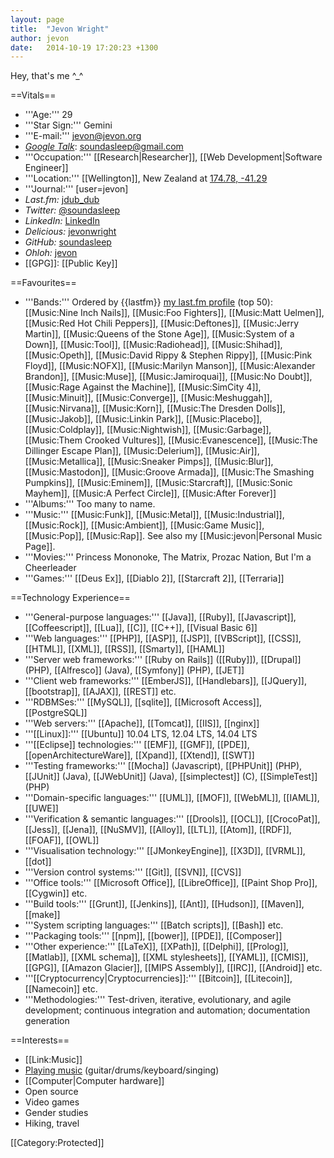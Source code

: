 ```yaml
---
layout: page
title:  "Jevon Wright"
author: jevon
date:   2014-10-19 17:20:23 +1300
---
```


Hey, that's me ^_^

==Vitals==

* '''Age:''' 29
* '''Star Sign:''' Gemini
* '''E-mail:''' jevon@jevon.org
* *<a href="http://talk.google.com">Google Talk</a>*: soundasleep@gmail.com
* '''Occupation:''' [[Research|Researcher]], [[Web Development|Software Engineer]]
* '''Location:''' [[Wellington]], New Zealand at <a href="http://maps.google.com/maps?f=q&hl=en&geocode=&q=Wellington&sll=-41.293382,174.775679&sspn=0.088691,0.160675&ie=UTF8&t=k&z=13&iwloc=addr">174.78, -41.29</a>
* '''Journal:''' [user=jevon]
* *Last.fm:* <a href="http://www.last.fm/user/jdub_dub" title="My last.fm profile" class="lastfm">jdub_dub</a>
* *Twitter:* <a href="http://twitter.com/soundasleep" title="My Twitter account" class="twitter">@soundasleep</a>
* *LinkedIn:* <a href="http://www.linkedin.com/in/jevonwright" title="My LinkedIn profile" class="linkedin">LinkedIn</a>
* *Delicious:* <a href="http://www.delicious.com/jevonwright/" title="My Delicious bookmarks" class="delicious">jevonwright</a>
* *GitHub:* <a href="https://github.com/soundasleep" title="My GitHub profile" class="github">soundasleep</a>
* *Ohloh:* <a href="https://www.ohloh.net/accounts/jevon" title="My Ohloh profile" class="ohloh">jevon</a>
* [[GPG]]: [[Public Key]]

==Favourites==

* '''Bands:''' Ordered by {{lastfm}} <a href="http://www.last.fm/user/jdub_dub">my last.fm profile</a> (top 50): [[Music:Nine Inch Nails]], [[Music:Foo Fighters]], [[Music:Matt Uelmen]], [[Music:Red Hot Chili Peppers]], [[Music:Deftones]], [[Music:Jerry Martin]], [[Music:Queens of the Stone Age]], [[Music:System of a Down]], [[Music:Tool]], [[Music:Radiohead]], [[Music:Shihad]], [[Music:Opeth]], [[Music:David Rippy & Stephen Rippy]], [[Music:Pink Floyd]], [[Music:NOFX]], [[Music:Marilyn Manson]], [[Music:Alexander Brandon]], [[Music:Muse]], [[Music:Jamiroquai]], [[Music:No Doubt]], [[Music:Rage Against the Machine]], [[Music:SimCity 4]], [[Music:Minuit]], [[Music:Converge]], [[Music:Meshuggah]], [[Music:Nirvana]], [[Music:Korn]], [[Music:The Dresden Dolls]], [[Music:Jakob]], [[Music:Linkin Park]], [[Music:Placebo]], [[Music:Coldplay]], [[Music:Nightwish]], [[Music:Garbage]], [[Music:Them Crooked Vultures]], [[Music:Evanescence]], [[Music:The Dillinger Escape Plan]], [[Music:Delerium]], [[Music:Air]], [[Music:Metallica]], [[Music:Sneaker Pimps]], [[Music:Blur]], [[Music:Mastodon]], [[Music:Groove Armada]], [[Music:The Smashing Pumpkins]], [[Music:Eminem]], [[Music:Starcraft]], [[Music:Sonic Mayhem]], [[Music:A Perfect Circle]], [[Music:After Forever]]
* '''Albums:''' Too many to name.
* '''Music:''' [[Music:Funk]], [[Music:Metal]], [[Music:Industrial]], [[Music:Rock]], [[Music:Ambient]], [[Music:Game Music]], [[Music:Pop]], [[Music:Rap]]. See also my [[Music:jevon|Personal Music Page]].
* '''Movies:''' Princess Mononoke, The Matrix, Prozac Nation, But I'm a Cheerleader
* '''Games:''' [[Deus Ex]], [[Diablo 2]], [[Starcraft 2]], [[Terraria]]

==Technology Experience==

* '''General-purpose languages:''' [[Java]], [[Ruby]], [[Javascript]], [[Coffeescript]], [[Lua]], [[C]], [[C++]], [[Visual Basic 6]]
* '''Web languages:''' [[PHP]], [[ASP]], [[JSP]], [[VBScript]], [[CSS]], [[HTML]], [[XML]], [[RSS]], [[Smarty]], [[HAML]]
* '''Server web frameworks:''' [[Ruby on Rails]] ([[Ruby]]), [[Drupal]] (PHP), [[Alfresco]] (Java), [[Symfony]] (PHP), [[JET]]
* '''Client web frameworks:''' [[EmberJS]], [[Handlebars]], [[JQuery]], [[bootstrap]], [[AJAX]], [[REST]] etc.
* '''RDBMSes:''' [[MySQL]], [[sqlite]], [[Microsoft Access]], [[PostgreSQL]]
* '''Web servers:''' [[Apache]], [[Tomcat]], [[IIS]], [[nginx]]
* '''[[Linux]]:''' [[Ubuntu]] 10.04 LTS, 12.04 LTS, 14.04 LTS
* '''[[Eclipse]] technologies:''' [[EMF]], [[GMF]], [[PDE]], [[openArchitectureWare]], [[Xpand]], [[Xtend]], [[SWT]]
* '''Testing frameworks:''' [[Mocha]] (Javascript), [[PHPUnit]] (PHP), [[JUnit]] (Java), [[JWebUnit]] (Java), [[simplectest]] (C), [[SimpleTest]] (PHP)
* '''Domain-specific languages:''' [[UML]], [[MOF]], [[WebML]], [[IAML]], [[UWE]]
* '''Verification & semantic languages:''' [[Drools]], [[OCL]], [[CrocoPat]], [[Jess]], [[Jena]], [[NuSMV]], [[Alloy]], [[LTL]], [[Atom]], [[RDF]], [[FOAF]], [[OWL]]
* '''Visualisation technology:''' [[JMonkeyEngine]], [[X3D]], [[VRML]], [[dot]]
* '''Version control systems:''' [[Git]], [[SVN]], [[CVS]]
* '''Office tools:''' [[Microsoft Office]], [[LibreOffice]], [[Paint Shop Pro]], [[Cygwin]] etc.
* '''Build tools:''' [[Grunt]], [[Jenkins]], [[Ant]], [[Hudson]], [[Maven]], [[make]]
* '''System scripting languages:''' [[Batch scripts]], [[Bash]] etc.
* '''Packaging tools:''' [[npm]], [[bower]], [[PDE]], [[Composer]]
* '''Other experience:''' [[LaTeX]], [[XPath]], [[Delphi]], [[Prolog]], [[Matlab]], [[XML schema]], [[XML stylesheets]], [[YAML]], [[CMIS]], [[GPG]], [[Amazon Glacier]], [[MIPS Assembly]], [[IRC]], [[Android]] etc.
* '''[[Cryptocurrency|Cryptocurrencies]]:''' [[Bitcoin]], [[Litecoin]], [[Namecoin]] etc.
* '''Methodologies:''' Test-driven, iterative, evolutionary, and agile development; continuous integration and automation; documentation generation

==Interests==

* [[Link:Music]]
* <a href="http://journals.jevon.org/users/soundasleep/">Playing music</a> (guitar/drums/keyboard/singing)
* [[Computer|Computer hardware]]
* Open source
* Video games
* Gender studies
* Hiking, travel

[[Category:Protected]]